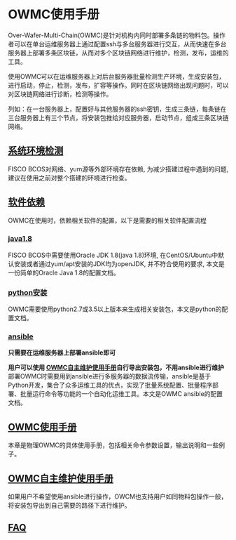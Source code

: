 # OWMC使用手册

Over-Wafer-Multi-Chain(OWMC)是针对机构内同时部署多条链的物料包。操作者可以在单台运维服务器上通过配置ssh与多台服务器进行交互，从而快速在多台服务器上部署多条区块链，从而对多个区块链网络进行维护，检测，发布，运维的工具。

使用OWMC可以在运维服务器上对后台服务器批量检测生产环境，生成安装包，进行启动，停止，检测，发布，扩容等操作。同时在区块链网络出现问题时，可以对区块链网络进行诊断，检测等操作。

列如：在一台服务器上，配置好与其他服务器的ssh密钥，生成三条链，每条链在三台服务器上有三个节点，将安装包推给对应服务器，启动节点，组成三条区块链网络。

## [系统环境检测]()
FISCO BCOS对网络、yum源等外部环境存在依赖, 为减少搭建过程中遇到的问题,建议在使用之前对整个搭建的环境进行检查。  

## [软件依赖]()
OWMC在使用时，依赖相关软件的配置，以下是需要的相关软件配置流程


### [java1.8]()
FISCO BCOS中需要使用Oracle JDK 1.8(java 1.8)环境, 在CentOS/Ubuntu中默认安装或者通过yum/apt安装的JDK均为openJDK, 并不符合使用的要求, 本文是一份简单的Oracle Java 1.8的配置文档。

### [python安装]()
OWMC需要使用python2.7或3.5以上版本来生成相关安装包，本文是python的配置文档。


### [ansible]()
**只需要在运维服务器上部署ansible即可**

**用户可以使用 [OWMC自主维护使用手册]()自行导出安装包，不用ansible进行维护**
部署OWMC时需要用到ansible进行多服务器的数据流传输，ansible是基于Python开发，集合了众多运维工具的优点，实现了批量系统配置、批量程序部署、批量运行命令等功能的一个自动化运维工具。本文是OWMC ansible的配置文档。



## [OWMC使用手册]()
本章是物理OWMC的具体使用手册，包括相关命令参数设置，输出说明和一些例子。


## [OWMC自主维护使用手册]()
如果用户不希望使用ansible进行操作，OWCM也支持用户如同物料包操作一般，将安装包导出到自己需要的路径下进行维护。


## [FAQ]()
